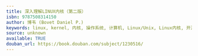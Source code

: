```yaml
---
title: 深入理解LINUX内核（第二版）
isbn: 9787508314150
author: 博韦 (Bovet Daniel P.)
keywords: linux, kernel, 内核, 操作系统, 计算机, Linux/Unix, Linux内核, 开源
source: unknown
available: TRUE
douban_url: https://book.douban.com/subject/1230516/
---
```

